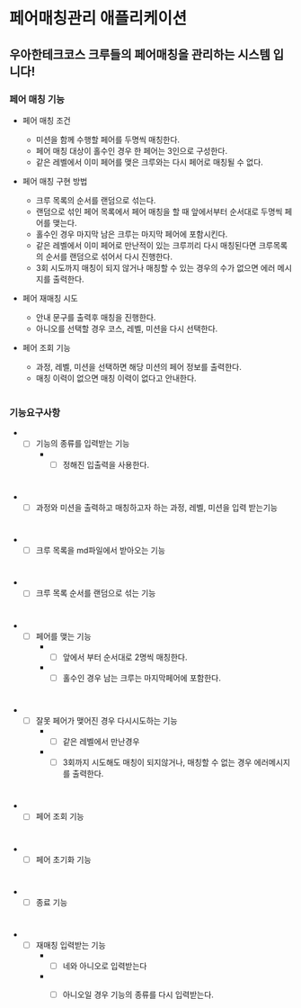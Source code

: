 # 페어매칭관리 애플리케이션
## 우아한테크코스 크루들의 페어매칭을 관리하는 시스템 입니다! 

### 페어 매칭 기능 
- 페어 매칭 조건 
    - 미션을 함께 수행할 페어를 두명씩 매칭한다.
    - 페어 매칭 대상이 홀수인 경우 한 페어는 3인으로 구성한다. 
    - 같은 레벨에서 이미 페어를 맺은 크루와는 다시 페어로 매칭될 수 없다.      

- 페어 매칭 구현 방법
    - 크루 목록의 순서를 랜덤으로 섞는다.
    - 랜덤으로 섞인 페어 목록에서 페어 매칭을 할 때 앞에서부터 순서대로 두명씩 페어를 맺는다.
    - 홀수인 경우 마지막 남은 크루는 마지막 페어에 포함시킨다.
    - 같은 레벨에서 이미 페어로 만난적이 있는 크루끼리 다시 매칭된다면 크루목록의 순서를 랜덤으로 섞어서 다시 진행한다.
    - 3회 시도까지 매칭이 되지 않거나 매칭할 수 있는 경우의 수가 없으면 에러 메시지를 출력한다.

- 페어 재매칭 시도
    - 안내 문구를 출력후 매칭을 진행한다.
    - 아니오를 선택할 경우 코스, 레벨, 미션을 다시 선택한다.

- 페어 조회 기능 
    - 과정, 레벨, 미션을 선택하면 해당 미션의 페어 정보를 출력한다.
    - 매칭 이력이 없으면 매칭 이력이 없다고 안내한다.
#
### 기능요구사항

- -[ ] 기능의 종류를 입력받는 기능 
    - -[ ] 정해진 입출력을 사용한다.
#
- -[ ] 과정와 미션을 출력하고 매칭하고자 하는 과정, 레벨, 미션을 입력 받는기능
#
- -[ ] 크루 목록을 md파일에서 받아오는 기능
# 
- -[ ] 크루 목록 순서를 랜덤으로 섞는 기능 
#
- -[ ] 페어를 맺는 기능 
    - -[ ] 앞에서 부터 순서대로 2명씩 매칭한다.
    - -[ ] 홀수인 경우 남는 크루는 마지막페어에 포함한다.    
#
- -[ ] 잘못 페어가 맺어진 경우 다시시도하는 기능 
    - -[ ] 같은 레벨에서 만난경우 
    - -[ ] 3회까지 시도해도 매칭이 되지않거나, 매칭할 수 없는 경우 에러메시지를 출력한다.
#
- -[ ] 페어 조회 기능
# 
- -[ ] 페어 초기화 기능 
#
- -[ ] 종료 기능 
#
- -[ ] 재매칭 입력받는 기능 
    - -[ ] 네와 아니오로 입력받는다
    - -[ ] 아니오일 경우 기능의 종류를 다시 입력받는다.


